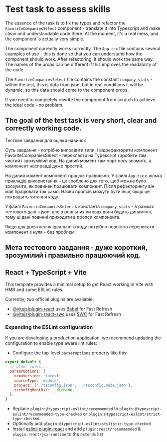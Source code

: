 # Test task to assess skills

The essence of the task is to fix the types and refactor the `FavoriteCompaniesSelect` component - translate it into Typescript and make clean and understandable code there. At the moment, it's a real mess, and the component is actually very simple.

The component currently works correctly. The `App.tsx` file contains several examples of use - this is done so that you can understand how the component should work. After refactoring, it should work the same way.
The names of the props can be different if this improves the readability of the code.

The `FavortieCompaniesSelect` file contains the constant `company_stats` - within the test, this is data from json, but in real conditions it will be dynamic, so this data should come to the component props.

If you need to completely rewrite the component from scratch to achieve the ideal code - no problem.

## The goal of the test task is very short, clear and correctly working code.

Тестове завдання для оцінки навичок

Суть завдання - потрібно виправити типи, і відрефакторити компонент FavoriteCompaniesSelect - перекласти на Typescript і зробити там чистий і зрозумілий код. На даний момент там чорт ногу зломить, а компонент насправді дуже простий.

На даний момент компонент працює правильно. У файлі `App.tsx` є кілька прикладів використання – це зроблено для того, щоб можна було зрозуміти, як повинен працювати компонент. Після рефакторингу він має працювати так само.
Назви пропсів можуть бути інші, якщо це покращить читання коду.

У файлі `FavortieCompaniesSelect` є константа `company_stats` - в рамках тестового дані з json, але в реальних умовах вони будуть динамічні, тому ці дані повинні приходити в пропси компонента.

Якщо для досягнення ідеального коду потрібно повністю переписати компонент з нуля - без проблем.

## Мета тестового завдання - дуже короткий, зрозумілий і правильно працюючий код.

## React + TypeScript + Vite

This template provides a minimal setup to get React working in Vite with HMR and some ESLint rules.

Currently, two official plugins are available:

- [@vitejs/plugin-react](https://github.com/vitejs/vite-plugin-react/blob/main/packages/plugin-react/README.md) uses [Babel](https://babeljs.io/) for Fast Refresh
- [@vitejs/plugin-react-swc](https://github.com/vitejs/vite-plugin-react-swc) uses [SWC](https://swc.rs/) for Fast Refresh

### Expanding the ESLint configuration

If you are developing a production application, we recommend updating the configuration to enable type aware lint rules:

- Configure the top-level `parserOptions` property like this:

```js
export default {
  // other rules...
  parserOptions: {
    ecmaVersion: 'latest',
    sourceType: 'module',
    project: ['./tsconfig.json', './tsconfig.node.json'],
    tsconfigRootDir: __dirname,
  },
}
```

- Replace `plugin:@typescript-eslint/recommended` to `plugin:@typescript-eslint/recommended-type-checked` or `plugin:@typescript-eslint/strict-type-checked`
- Optionally add `plugin:@typescript-eslint/stylistic-type-checked`
- Install [eslint-plugin-react](https://github.com/jsx-eslint/eslint-plugin-react) and add `plugin:react/recommended` & `plugin:react/jsx-runtime` to the `extends` list
